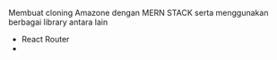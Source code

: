 Membuat cloning Amazone dengan MERN STACK serta menggunakan berbagai library antara lain
- React Router
- 